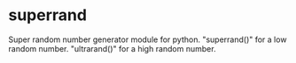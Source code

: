 # superrand
Super random number generator module for python.
"superrand()" for a low random number.
"ultrarand()" for a high random number.
